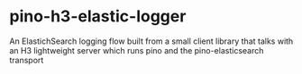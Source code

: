# pino-h3-elastic-logger

An ElastichSearch logging flow built from a small client library that talks with an H3 lightweight server which runs pino and the pino-elasticsearch transport



